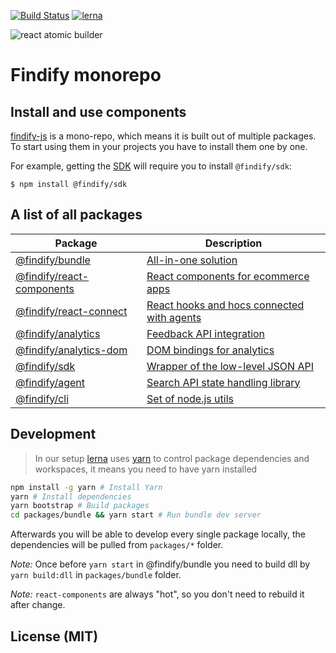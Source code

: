 [![Build Status](https://travis-ci.org/findify/findify-js.svg?branch=master)](https://travis-ci.org/findify/findify-js)
[![lerna](https://img.shields.io/badge/maintained%20with-lerna-cc00ff.svg)](https://lernajs.io/)


<img src="https://res.cloudinary.com/teamtailor/image/upload/c_limit,dpr_2.0,f_auto,h_65,q_80,w_200/v1550068434/aeznhl3cfbpkus7xsvzh.png" alt="react atomic builder" align="center" />

# Findify monorepo

## Install and use components

[findify-js](https://github.com/findify/findify-js) is a mono-repo,
which means it is built out of multiple packages.
To start using them in your projects you have to install them one by one.

For example, getting the [SDK](https://github.com/findify/findify-js/tree/master/packages/sdk) will require you to install `@findify/sdk`:

```
$ npm install @findify/sdk
```

## A list of all packages


| Package                                                                                            | Description                                      |
|----------------------------------------------------------------------------------------------------|--------------------------------------------------|
| [@findify/bundle](https://github.com/findify/findify-js/tree/master/packages/bundle)                     | [All-in-one solution](https://developers.findify.io/docs/manual-injection) |
| [@findify/react-components](https://github.com/findify/findify-js/tree/master/packages/react-components) | [React components for ecommerce apps](https://developers.findify.io/docs/customization-examples) |
| [@findify/react-connect](https://github.com/findify/findify-js/tree/master/packages/react-connect)             | [React hooks and hocs connected with agents](https://findify.readme.io/v3/reference#introduction-1) |
| [@findify/analytics](https://github.com/findify/findify-js/tree/master/packages/analytics)         | [Feedback API integration](https://developers.findify.io/page/findify-analytics) |
| [@findify/analytics-dom](https://github.com/findify/findify-js/tree/master/packages/analytics-dom)         | [DOM bindings for analytics](https://developers.findify.io/page/findify-analytics-dom) |
| [@findify/sdk](https://github.com/findify/findify-js/tree/master/packages/sdk)                     | [Wrapper of the low-level JSON API](https://findify.readme.io/v3/reference#js-sdk-introduction) |
| [@findify/agent](https://github.com/findify/findify-js/tree/master/packages/agent)             | [Search API state handling library](https://developers.findify.io/page/findify-agent) |
| [@findify/cli](https://github.com/findify/findify-js/tree/master/packages/cli)             | [Set of node.js utils](https://github.com/findify/findify-js/tree/master/packages/cli) |


## Development 

> In our setup [lerna](https://lernajs.io/) uses [yarn](https://yarnpkg.com/lang/en/) to control package dependencies and workspaces, it means you need to have yarn installed

```bash
npm install -g yarn # Install Yarn
yarn # Install dependencies
yarn bootstrap # Build packages
cd packages/bundle && yarn start # Run bundle dev server
```

Afterwards you will be able to develop every single package locally, the dependencies will be pulled from `packages/*` folder.

*Note:* Once before `yarn start` in @findify/bundle you need to build dll by `yarn build:dll` in `packages/bundle` folder.

*Note:* `react-components` are always "hot", so you don't need to rebuild it after change.

## License (MIT)
